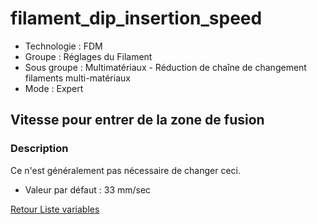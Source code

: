 # filament_dip_insertion_speed

* Technologie : FDM
* Groupe : Réglages du Filament
* Sous groupe : Multimatériaux - Réduction de chaîne de changement filaments multi-matériaux
* Mode : Expert

## Vitesse pour entrer de la zone de fusion

### Description

Ce n'est généralement pas nécessaire de changer ceci.

* Valeur par défaut : 33 mm/sec
 
[Retour Liste variables](variable_list.md)